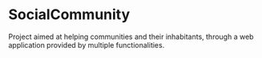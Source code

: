 # SocialCommunity
 Project aimed at helping communities and their inhabitants, through a web application provided by multiple functionalities.
